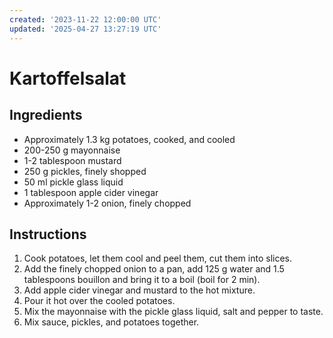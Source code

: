 ```yaml
---
created: '2023-11-22 12:00:00 UTC'
updated: '2025-04-27 13:27:19 UTC'
---
```


# Kartoffelsalat

## Ingredients

- Approximately 1.3 kg potatoes, cooked, and cooled
- 200-250 g mayonnaise
- 1-2 tablespoon mustard
- 250 g pickles, finely shopped
- 50 ml pickle glass liquid
- 1 tablespoon apple cider vinegar
- Approximately 1-2 onion, finely chopped

## Instructions

1. Cook potatoes, let them cool and peel them, cut them into slices.
1. Add the finely chopped onion to a pan, add 125 g water and 1.5 tablespoons bouillon and bring it to a boil (boil for 2 min).
1. Add apple cider vinegar and mustard to the hot mixture.
1. Pour it hot over the cooled potatoes.
1. Mix the mayonnaise with the pickle glass liquid, salt and pepper to taste.
1. Mix sauce, pickles, and potatoes together.


